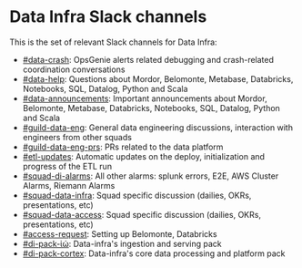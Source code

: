 # Data Infra Slack channels

This is the set of relevant Slack channels for Data Infra:

- [#data-crash](https://nubank.slack.com/archives/CE98NE603/): OpsGenie alerts related debugging and crash-related coordination conversations
- [#data-help](https://nubank.slack.com/messages/C06F04CH1/): Questions about Mordor, Belomonte, Metabase, Databricks, Notebooks, SQL, Datalog, Python and Scala
- [#data-announcements](https://nubank.slack.com/messages/C20GTK220/): Important announcements about Mordor, Belomonte, Metabase, Databricks, Notebooks, SQL, Datalog, Python and Scala
- [#guild-data-eng](https://nubank.slack.com/messages/C1SNEPL5P/): General data engineering discussions, interaction with engineers from other squads
- [#guild-data-eng-prs](https://nubank.slack.com/archives/CENJ3SL1K/): PRs related to the data platform
- [#etl-updates](https://nubank.slack.com/messages/CCYJHJHR9/): Automatic updates on the deploy, initialization and progress of the ETL run
- [#squad-di-alarms](https://nubank.slack.com/messages/C51LWJ0SK/): All other alarms: splunk errors, E2E, AWS Cluster Alarms, Riemann Alarms
- [#squad-data-infra](https://nubank.slack.com/messages/C0XRWDYQ2/): Squad specific discussion (dailies, OKRs, presentations, etc)
- [#squad-data-access](https://nubank.slack.com/messages/C84FAS7L6/): Squad specific discussion (dailies, OKRs, presentations, etc)
- [#access-request](https://nubank.slack.com/messages/C0D3XC9Q8/): Setting up Belomonte, Databricks
- [#di-pack-ἰώ](https://nubank.slack.com/archives/CFGDGFU78/): Data-infra's ingestion and serving pack
- [#di-pack-cortex](https://nubank.slack.com/archives/CFDDE8GD7/): Data-infra's core data processing and platform pack
